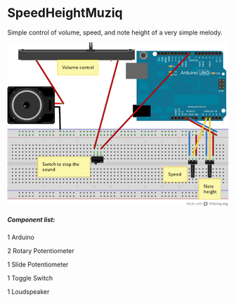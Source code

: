 SpeedHeightMuziq
================

Simple control of volume, speed, and note height of a very simple melody.

![Fritzing schema](fritzing/muziq3_bb.png)

##### Component list:

1 	Arduino

2 	Rotary Potentiometer

1 	Slide Potentiometer

1 	Toggle Switch

1 	Loudspeaker
